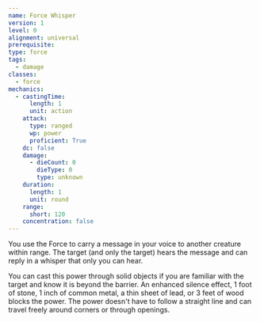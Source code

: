 ```yaml
---
name: Force Whisper
version: 1
level: 0
alignment: universal
prerequisite: 
type: force
tags:
  - damage
classes:
  - force
mechanics:
  - castingTime:
      length: 1
      unit: action
    attack:
      type: ranged
      wp: power
      proficient: True
    dc: false
    damage:
      - dieCount: 0
        dieType: 0
        type: unknown
    duration:
      length: 1
      unit: round
    range:
      short: 120
    concentration: false
---
```

You use the Force to carry a message in your voice to another creature within range. The target (and only the target) hears the message and can reply in a whisper that only you can hear.

You can cast this power through solid objects if you are familiar with the target and know it is beyond the barrier. An enhanced silence effect, 1 foot of stone, 1 inch of common metal, a thin sheet of lead, or 3 feet of wood blocks the power. The power doesn't have to follow a straight line and can travel freely around corners or through openings.
    